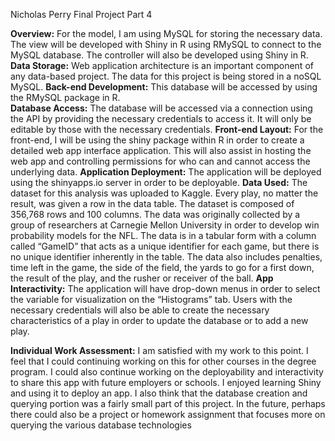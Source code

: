 Nicholas Perry
Final Project Part 4


**Overview:**
For the model, I am using MySQL for storing the necessary data. The view will be developed with Shiny in R using RMySQL to connect to the MySQL database. The controller will also be developed using Shiny in R.
**Data Storage:**
Web application architecture is an important component of any data-based project. The data for this project is being stored in a noSQL MySQL. 
**Back-end Development:**
This database will be accessed by using the RMySQL package in R.  
**Database Access:**
The database will be accessed via a connection using the API by providing the necessary credentials to access it. It will only be editable by those with the necessary credentials. 
**Front-end Layout:**
For the front-end, I will be using the shiny package within R in order to create a detailed web app interface application. This will also assist in hosting the web app and controlling permissions for who can and cannot access the underlying data. 
**Application Deployment:**
The application will be deployed using the shinyapps.io server in order to be deployable. 
**Data Used:**
The dataset for this analysis was uploaded to Kaggle. Every play, no matter the result, was given a row in the data table. The dataset is composed of 356,768 rows and 100 columns. The data was originally collected by a group of researchers at Carnegie Mellon University in order to develop win probability models for the NFL. The data is in a tabular form with a column called “GameID” that acts as a unique identifier for each game, but there is no unique identifier inherently in the table. The data also includes penalties, time left in the game, the side of the field, the yards to go for a first down, the result of the play, and the rusher or receiver of the ball.
**App Interactivity:**
The application will have drop-down menus in order to select the variable for visualization on the “Histograms” tab. Users with the necessary credentials will also be able to create the necessary characteristics of a play in order to update the database or to add a new play. 

**Individual Work Assessment:**
I am satisfied with my work to this point. I feel that I could continuing working on this for other courses in the degree program. I could also continue working on the deployability and interactivity to share this app with future employers or schools. I enjoyed learning Shiny and using it to deploy an app. I also think that the database creation and querying portion was a fairly small part of this project. In the future, perhaps there could also be a project or homework assignment that focuses more on querying the various database technologies 

